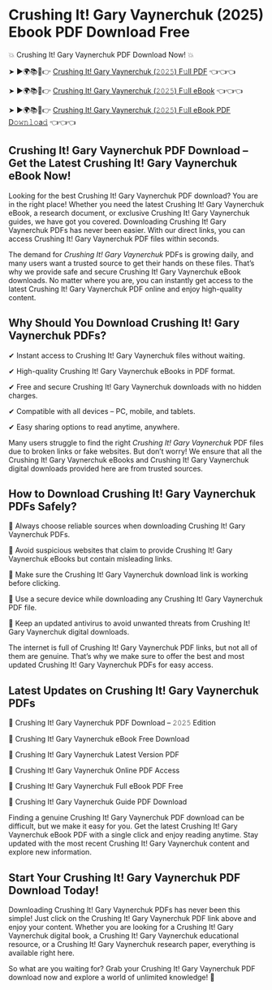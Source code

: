 # Crushing It! Gary Vaynerchuk (2025) Ebook PDF Download Free

💥 Crushing It! Gary Vaynerchuk PDF Download Now! 💥

➤ ►🌍📚📱👉 [Crushing It! Gary Vaynerchuk (𝟸𝟶𝟸𝟻) F𝚞ll PDF](https://getpdf.xyz/crushing-it!-gary-vaynerchuk) 👈👈👈


➤ ►🌍📚📱👉 [Crushing It! Gary Vaynerchuk (𝟸𝟶𝟸𝟻) F𝚞ll eBook](https://getpdf.xyz/crushing-it!-gary-vaynerchuk) 👈👈👈


➤ ►🌍📚📱👉 [Crushing It! Gary Vaynerchuk (𝟸𝟶𝟸𝟻) F𝚞ll eBook PDF D𝚘𝚠𝚗𝚕𝚘a𝚍](https://getpdf.xyz/crushing-it!-gary-vaynerchuk) 👈👈👈


## Crushing It! Gary Vaynerchuk PDF Download – Get the Latest Crushing It! Gary Vaynerchuk eBook Now!

Looking for the best Crushing It! Gary Vaynerchuk PDF download? You are in the right place! Whether you need the latest Crushing It! Gary Vaynerchuk eBook, a research document, or exclusive Crushing It! Gary Vaynerchuk guides, we have got you covered. Downloading Crushing It! Gary Vaynerchuk PDFs has never been easier. With our direct links, you can access Crushing It! Gary Vaynerchuk PDF files within seconds.

The demand for *Crushing It! Gary Vaynerchuk* PDFs is growing daily, and many users want a trusted source to get their hands on these files. That’s why we provide safe and secure Crushing It! Gary Vaynerchuk eBook downloads. No matter where you are, you can instantly get access to the latest Crushing It! Gary Vaynerchuk PDF online and enjoy high-quality content.

## Why Should You Download Crushing It! Gary Vaynerchuk PDFs?

✔ Instant access to Crushing It! Gary Vaynerchuk files without waiting.

✔ High-quality Crushing It! Gary Vaynerchuk eBooks in PDF format.

✔ Free and secure Crushing It! Gary Vaynerchuk downloads with no hidden charges.

✔ Compatible with all devices – PC, mobile, and tablets.

✔ Easy sharing options to read anytime, anywhere.

Many users struggle to find the right *Crushing It! Gary Vaynerchuk* PDF files due to broken links or fake websites. But don’t worry! We ensure that all the Crushing It! Gary Vaynerchuk eBooks and Crushing It! Gary Vaynerchuk digital downloads provided here are from trusted sources.

## How to Download Crushing It! Gary Vaynerchuk PDFs Safely?

📌 Always choose reliable sources when downloading Crushing It! Gary Vaynerchuk PDFs.

📌 Avoid suspicious websites that claim to provide Crushing It! Gary Vaynerchuk eBooks but contain misleading links.

📌 Make sure the Crushing It! Gary Vaynerchuk download link is working before clicking.

📌 Use a secure device while downloading any Crushing It! Gary Vaynerchuk PDF file.

📌 Keep an updated antivirus to avoid unwanted threats from Crushing It! Gary Vaynerchuk digital downloads.

The internet is full of Crushing It! Gary Vaynerchuk PDF links, but not all of them are genuine. That’s why we make sure to offer the best and most updated Crushing It! Gary Vaynerchuk PDFs for easy access.

## Latest Updates on Crushing It! Gary Vaynerchuk PDFs

🔹 Crushing It! Gary Vaynerchuk PDF Download – 𝟸𝟶𝟸𝟻 Edition

🔹 Crushing It! Gary Vaynerchuk eBook Free Download

🔹 Crushing It! Gary Vaynerchuk Latest Version PDF

🔹 Crushing It! Gary Vaynerchuk Online PDF Access

🔹 Crushing It! Gary Vaynerchuk Full eBook PDF Free

🔹 Crushing It! Gary Vaynerchuk Guide PDF Download

Finding a genuine Crushing It! Gary Vaynerchuk PDF download can be difficult, but we make it easy for you. Get the latest Crushing It! Gary Vaynerchuk eBook PDF with a single click and enjoy reading anytime. Stay updated with the most recent Crushing It! Gary Vaynerchuk content and explore new information.

## Start Your Crushing It! Gary Vaynerchuk PDF Download Today!

Downloading Crushing It! Gary Vaynerchuk PDFs has never been this simple! Just click on the Crushing It! Gary Vaynerchuk PDF link above and enjoy your content. Whether you are looking for a Crushing It! Gary Vaynerchuk digital book, a Crushing It! Gary Vaynerchuk educational resource, or a Crushing It! Gary Vaynerchuk research paper, everything is available right here.

So what are you waiting for? Grab your Crushing It! Gary Vaynerchuk PDF download now and explore a world of unlimited knowledge! 🚀